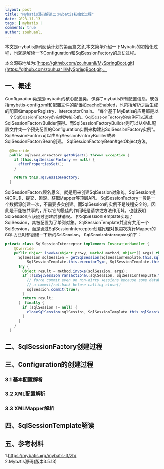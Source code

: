 ```yaml
---
layout: post
title: "Mybatis源码解读二:Mybatis初始化过程"
date: 2023-11-13
tags: [ mybatis ]
comments: true
author: zouhuanli
---
```


本文是mybatis源码阅读计划的第而篇文章,本文简单介绍一下Mybatis的初始化过程，也就是解读一下Configuration和SqlSessionFactory的启动过程。<br>

本文源码地址为:[https://github.com/zouhuanli/MySpringBoot.git](https://github.com/zouhuanli/MySpringBoot.git)。<br>

## 一、概述

Configuration类是是mybatis的核心配置类，保存了mybatis所有配置信息。既包括mybatis-config.xml和配置文件的配置如cacheEnabled，也包括解析之后生成的配置如mapperRegistry、interceptorChain。
"每个基于MyBatis的应用都是以一个SqlSessionFactory的实例为核心的。SqlSessionFactory的实例可以通过SqlSessionFactoryBuilder获得。而SqlSessionFactoryBuilder则可以从XML配置文件或一个预先配置的Configuration实例来构建出SqlSessionFactory实例"。
SqlSessionFactory可以由SqlSessionFactoryBuilder或者SqlSessionFactoryBean创建。
SqlSessionFactoryBean#getObject方法。

```java
  @Override
  public SqlSessionFactory getObject() throws Exception {
    if (this.sqlSessionFactory == null) {
      afterPropertiesSet();
    }

    return this.sqlSessionFactory;
  }
```

SqlSessionFactory顾名思义，就是用来创建SqlSession对象的。SqlSession提供CRUD、提交、回滚、获取Mapper等顶层API。
SqlSessionFactory一般是一个数据源创建一次，不需要多次创建。而SqlSession的实例不是线程安全的，因此是不能被共享的，所以它的最佳的作用域是请求或方法作用域。也就表明SqlSession应该随时创建后就销毁。
但SqlSessionTemplate实现了SqlSession，其被配置为了单例对象。SqlSessionTemplate并没有共用一个SqlSession，而是通过SqlSessionInterceptor创建代理对象每次执行Mapper的SQL方法时都创建一下新的SqlSession。
SqlSessionInterceptor如下：
```java
private class SqlSessionInterceptor implements InvocationHandler {
    @Override
    public Object invoke(Object proxy, Method method, Object[] args) throws Throwable {
      SqlSession sqlSession = getSqlSession(SqlSessionTemplate.this.sqlSessionFactory,
          SqlSessionTemplate.this.executorType, SqlSessionTemplate.this.exceptionTranslator);
      try {
        Object result = method.invoke(sqlSession, args);
        if (!isSqlSessionTransactional(sqlSession, SqlSessionTemplate.this.sqlSessionFactory)) {
          // force commit even on non-dirty sessions because some databases require
          // a commit/rollback before calling close()
          sqlSession.commit(true);
        }
        return result;
      }  finally {
        if (sqlSession != null) {
          closeSqlSession(sqlSession, SqlSessionTemplate.this.sqlSessionFactory);
        }
      }
    }
  }
```

## 二、SqlSessionFactory创建过程

## 三、Configuration的创建过程

### 3.1 基本配置解析

### 3.2 XML配置解析

### 3.3 XMLMapper解析

## 四、SqlSessionTemplate解读

## 五、参考材料

1.https://mybatis.org/mybatis-3/zh/ <br>
2.Mybatis源码(版本3.5.13) <br>
